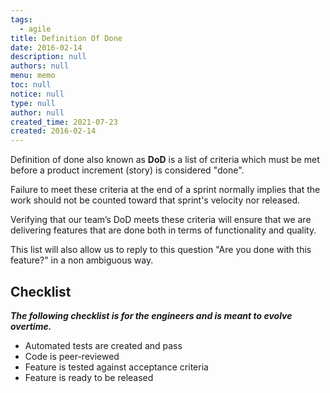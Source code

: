 ```yaml
---
tags: 
  - agile
title: Definition Of Done
date: 2016-02-14
description: null
authors: null
menu: memo
toc: null
notice: null
type: null
author: null
created_time: 2021-07-23
created: 2016-02-14
---
```




Definition of done also known as **DoD** is a list of criteria which must be met before a product increment (story) is considered "done".

Failure to meet these criteria at the end of a sprint normally implies that the work should not be counted toward that sprint's velocity nor released.

Verifying that our team’s DoD meets these criteria will ensure that we are delivering features that are done both in terms of functionality and quality.

This list will also allow us to reply to this question "Are you done with this feature?" in a non ambiguous way.

## Checklist

***The following checklist is for the engineers and is meant to evolve overtime.***

* Automated tests are created and pass
* Code is peer-reviewed
* Feature is tested against acceptance criteria
* Feature is ready to be released